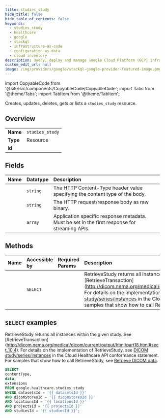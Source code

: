 ```yaml
---
title: studies_study
hide_title: false
hide_table_of_contents: false
keywords:
  - studies_study
  - healthcare
  - google
  - stackql
  - infrastructure-as-code
  - configuration-as-data
  - cloud inventory
description: Query, deploy and manage Google Cloud Platform (GCP) infrastructure and resources using SQL
custom_edit_url: null
image: /img/providers/google/stackql-google-provider-featured-image.png
---
```


import CopyableCode from '@site/src/components/CopyableCode/CopyableCode';
import Tabs from '@theme/Tabs';
import TabItem from '@theme/TabItem';

Creates, updates, deletes, gets or lists a <code>studies_study</code> resource.

## Overview
<table><tbody>
<tr><td><b>Name</b></td><td><code>studies_study</code></td></tr>
<tr><td><b>Type</b></td><td>Resource</td></tr>
<tr><td><b>Id</b></td><td><CopyableCode code="google.healthcare.studies_study" /></td></tr>
</tbody></table>

## Fields
| Name | Datatype | Description |
|:-----|:---------|:------------|
| <CopyableCode code="contentType" /> | `string` | The HTTP Content-Type header value specifying the content type of the body. |
| <CopyableCode code="data" /> | `string` | The HTTP request/response body as raw binary. |
| <CopyableCode code="extensions" /> | `array` | Application specific response metadata. Must be set in the first response for streaming APIs. |

## Methods
| Name | Accessible by | Required Params | Description |
|:-----|:--------------|:----------------|:------------|
| <CopyableCode code="retrieve_study" /> | `SELECT` | <CopyableCode code="datasetsId, dicomStoresId, locationsId, projectsId, studiesId" /> | RetrieveStudy returns all instances within the given study. See [RetrieveTransaction] (http://dicom.nema.org/medical/dicom/current/output/html/part18.html#sect_10.4). For details on the implementation of RetrieveStudy, see [DICOM study/series/instances](https://cloud.google.com/healthcare/docs/dicom#dicom_studyseriesinstances) in the Cloud Healthcare API conformance statement. For samples that show how to call RetrieveStudy, see [Retrieve DICOM data](https://cloud.google.com/healthcare/docs/how-tos/dicomweb#retrieve-dicom). |

## `SELECT` examples

RetrieveStudy returns all instances within the given study. See [RetrieveTransaction] (http://dicom.nema.org/medical/dicom/current/output/html/part18.html#sect_10.4). For details on the implementation of RetrieveStudy, see [DICOM study/series/instances](https://cloud.google.com/healthcare/docs/dicom#dicom_studyseriesinstances) in the Cloud Healthcare API conformance statement. For samples that show how to call RetrieveStudy, see [Retrieve DICOM data](https://cloud.google.com/healthcare/docs/how-tos/dicomweb#retrieve-dicom).

```sql
SELECT
contentType,
data,
extensions
FROM google.healthcare.studies_study
WHERE datasetsId = '{{ datasetsId }}'
AND dicomStoresId = '{{ dicomStoresId }}'
AND locationsId = '{{ locationsId }}'
AND projectsId = '{{ projectsId }}'
AND studiesId = '{{ studiesId }}';
```
